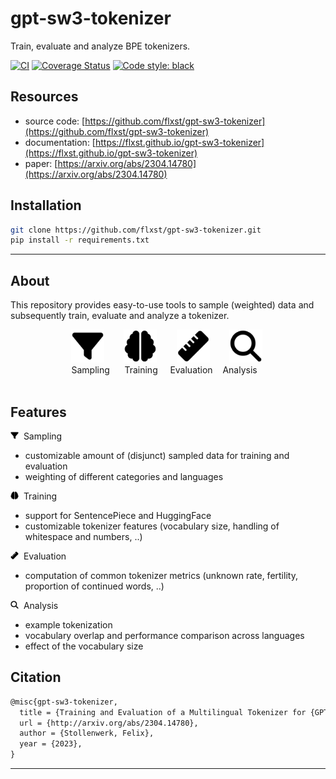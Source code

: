 # gpt-sw3-tokenizer

Train, evaluate and analyze BPE tokenizers.

<a href='https://github.com/flxst/gpt-sw3-tokenizer/actions/workflows/python-package.yml'><img src='https://github.com/flxst/gpt-sw3-tokenizer/actions/workflows/python-package.yml/badge.svg' alt='CI' /></a>
<a href='https://coveralls.io/github/flxst/gpt-sw3-tokenizer?branch=development'><img src='https://coveralls.io/repos/github/flxst/gpt-sw3-tokenizer/badge.svg?branch=development' alt='Coverage Status' /></a>
<a href="https://github.com/psf/black"><img alt="Code style: black" src="https://img.shields.io/badge/code%20style-black-000000.svg"></a>

## Resources

* source code: [https://github.com/flxst/gpt-sw3-tokenizer](https://github.com/flxst/gpt-sw3-tokenizer)
* documentation: [https://flxst.github.io/gpt-sw3-tokenizer](https://flxst.github.io/gpt-sw3-tokenizer)
* paper: [https://arxiv.org/abs/2304.14780](https://arxiv.org/abs/2304.14780)

## Installation

``` bash
git clone https://github.com/flxst/gpt-sw3-tokenizer.git
pip install -r requirements.txt
```

-----------
## About

This repository provides easy-to-use tools to sample (weighted) data and subsequently train, evaluate and analyze a tokenizer.

<div align="center">
<img alt="sampling" src="docs/docs/images/filter-solid-margin.png" height="53">&nbsp;
&nbsp;
&nbsp;
&nbsp;
<img alt="training" src="docs/docs/images/brain-solid-margin.png" height="53">&nbsp;
&nbsp;
&nbsp;
&nbsp;
<img alt="evaluation" src="docs/docs/images/ruler-solid-margin.png" height="53">&nbsp;
&nbsp;
&nbsp;
&nbsp;
<img alt="analysis" src="docs/docs/images/magnifying-glass-solid-margin.png" height="53">&nbsp;
</div>
<div align="center">
<div align="center">
Sampling &nbsp;&nbsp;&nbsp;&nbsp;
Training &nbsp;&nbsp;&nbsp;
Evaluation &nbsp;&nbsp;
Analysis &nbsp;&nbsp;
</div>
&nbsp;
</div>

## Features

<img src="docs/docs/images/filter-solid-margin.png" height="13">&nbsp;&nbsp;Sampling

- customizable amount of (disjunct) sampled data for training and evaluation
- weighting of different categories and languages

<img src="docs/docs/images/brain-solid-margin.png" height="13">&nbsp;&nbsp;Training

- support for SentencePiece and HuggingFace
- customizable tokenizer features (vocabulary size, handling of whitespace and numbers, ..)

<img src="docs/docs/images/ruler-solid-margin.png" height="13">&nbsp;&nbsp;Evaluation

- computation of common tokenizer metrics (unknown rate, fertility, proportion of continued words, ..)

<img src="docs/docs/images/magnifying-glass-solid-margin.png" height="13">&nbsp;&nbsp;Analysis

- example tokenization
- vocabulary overlap and performance comparison across languages
- effect of the vocabulary size

## Citation

``` tex
@misc{gpt-sw3-tokenizer,
  title = {Training and Evaluation of a Multilingual Tokenizer for {GPT}-{SW3}},
  url = {http://arxiv.org/abs/2304.14780},
  author = {Stollenwerk, Felix},
  year = {2023},
}
```

-----------
